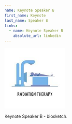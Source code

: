 ```yaml
---
name: Keynote Speaker B
first_name: Keynote
last_name: Speaker B
links:
  - name: Keynote Speaker B
    absolute_url: linkedin
---
```


<img src="/assets/images/unknown-rt.jpeg" alt="Keynote Speaker B" width="200"/>

Keynote Speaker B - biosketch.